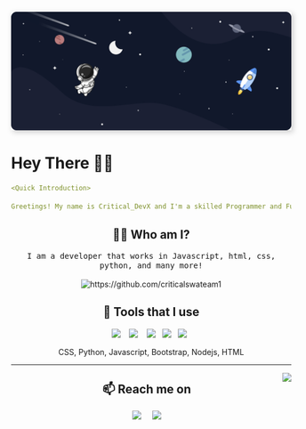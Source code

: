 <img src="https://raw.githubusercontent.com/amitkumarhq/AmitKumarHQ/master/src/Banner%20Ultrawide.png" style="box-shadow: 3px 3px 10px #00000035">
<br/>

# Hey There 👋🏻
```yaml
<Quick Introduction>

Greetings! My name is Critical_DevX and I'm a skilled Programmer and Full Stack Developer.
```
<h2 align="center"> 👨‍💻 Who am I?</h2>
<p align="center">
  <samp>
    I am a developer that works in Javascript, html, css, python, and many more!
  </samp>
  <br> <br>
  <img src="https://komarev.com/ghpvc/?username=criticalswateam1" alt="https://github.com/criticalswateam1" />
</p>

<h2 align="center"> 🔭 Tools that I use</h2>
<p align="center">
  <img src="https://img.shields.io/badge/node.js%20-%2343853D.svg?&style=for-the-badge&logo=node.js&logoColor=white" />&nbsp;&nbsp;&nbsp;
  <img src="https://img.shields.io/badge/Bootstrap-563D7C?style=for-the-badge&logo=bootstrap&logoColor=white" />&nbsp;&nbsp;&nbsp;
  <img src="https://img.shields.io/badge/HTML-239120?style=for-the-badge&logo=html5&logoColor=white" />&nbsp;&nbsp;
   <img src="https://img.shields.io/badge/JavaScript-F7DF1E?style=for-the-badge&logo=javascript&logoColor=black" />&nbsp;&nbsp;
   <img src="	https://img.shields.io/badge/CSS3-1572B6?style=for-the-badge&logo=css3&logoColor=white" />&nbsp;&nbsp;
</p>
<p align="center">CSS, Python, Javascript, Bootstrap, Nodejs, HTML</p>

<hr>
<img align="right" src="https://lanyard-profile-readme.vercel.app/api/832663333529845772?bg=00000000" />

<h2  align="center">📫 Reach me on</h2>
<p align="center">
  <a target="_blank"href="https://www.youtube.com/channel/UC4Y66qOMnyCAD-dZSraCeqQ"><img src="https://img.shields.io/youtube/channel/subscribers/UC4Y66qOMnyCAD-dZSraCeqQ?style=social" /></a>&nbsp;&nbsp;&nbsp;&nbsp;
  <a href="mailto:criticalswateam1@gmail.com?subject=Hello%20Critical,%20From%20Github"><img src="https://img.shields.io/badge/gmail-%23D14836.svg?&style=for-the-badge&logo=gmail&logoColor=white" /></a>&nbsp;&nbsp;&nbsp;&nbsp;
</p>

